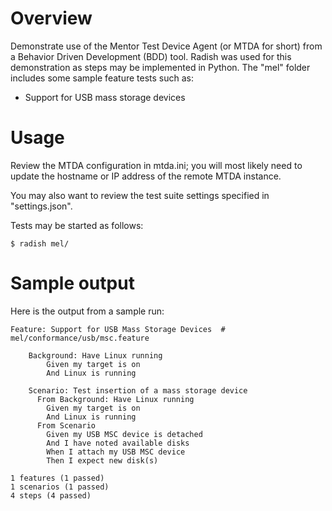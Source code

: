 
# Overview

Demonstrate use of the Mentor Test Device Agent (or MTDA for short) from a Behavior
Driven Development (BDD) tool. Radish was used for this demonstration as steps may
be implemented in Python. The "mel" folder includes some sample feature tests such
as:

   * Support for USB mass storage devices

# Usage

Review the MTDA configuration in mtda.ini; you will most likely need to update the
hostname or IP address of the remote MTDA instance.

You may also want to review the test suite settings specified in "settings.json".

Tests may be started as follows:

```
$ radish mel/
```

# Sample output

Here is the output from a sample run:

```
Feature: Support for USB Mass Storage Devices  # mel/conformance/usb/msc.feature

    Background: Have Linux running
        Given my target is on
        And Linux is running

    Scenario: Test insertion of a mass storage device
      From Background: Have Linux running
        Given my target is on
        And Linux is running
      From Scenario
        Given my USB MSC device is detached
        And I have noted available disks
        When I attach my USB MSC device
        Then I expect new disk(s)

1 features (1 passed)
1 scenarios (1 passed)
4 steps (4 passed)
```

